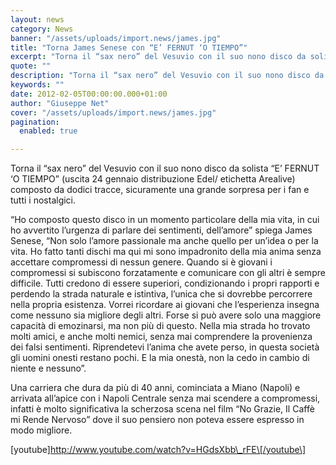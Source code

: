 ```yaml
---
layout: news
category: News
banner: "/assets/uploads/import.news/james.jpg"
title: "Torna James Senese con “E’ FERNUT ‘O TIEMPO”"
excerpt: "Torna il “sax nero” del Vesuvio con il suo nono disco da solista “E’ FERNUT ‘O TIEMPO” (uscita 24 gennaio distribuzione Edel/ etichetta Arealive) composto da dodici tracce, sicuramente una grande sorpresa per i fan e tutti i nostalgici. “Ho composto questo disco in un momento particolare della mia vita, in cui ho avvertito l’urgenza [&hellip"
quote: ""
description: "Torna il “sax nero” del Vesuvio con il suo nono disco da solista “E’ FERNUT ‘O TIEMPO” (uscita 24 gennaio distribuzione Edel/ etichetta Arealive) composto da dodici tracce, sicuramente una grande sorpresa per i fan e tutti i nostalgici. “Ho composto questo disco in un momento particolare della mia vita, in cui ho avvertito l’urgenza [&hellip"
keywords: ""
date: 2012-02-05T00:00:00.000+01:00
author: "Giuseppe Net"
cover: "/assets/uploads/import.news/james.jpg"
pagination:
  enabled: true

---
```


Torna il “sax nero” del Vesuvio con il suo nono disco da solista “E’ FERNUT ‘O TIEMPO” (uscita 24 gennaio distribuzione Edel/ etichetta Arealive) composto da dodici tracce, sicuramente una grande sorpresa per i fan e tutti i nostalgici.

“Ho composto questo disco in un momento particolare della mia vita, in cui ho avvertito l’urgenza di parlare dei sentimenti, dell’amore” spiega James Senese, “Non solo l’amore passionale ma anche quello per un’idea o per la vita. Ho fatto tanti dischi ma qui mi sono impadronito della mia anima senza accettare compromessi di nessun genere. Quando si è giovani i compromessi si subiscono forzatamente e comunicare con gli altri è sempre difficile. Tutti credono di essere superiori, condizionando i propri rapporti e perdendo la strada naturale e istintiva, l’unica che si dovrebbe percorrere nella propria esistenza. Vorrei ricordare ai giovani che l’esperienza insegna come nessuno sia migliore degli altri. Forse si può avere solo una maggiore capacità di emozinarsi, ma non più di questo. Nella mia strada ho trovato molti amici, e anche molti nemici, senza mai comprendere la provenienza dei falsi sentimenti. Riprendetevi l’anima che avete perso, in questa società gli uomini onesti restano pochi. E la mia onestà, non la cedo in cambio di niente e nessuno”.

Una carriera che dura da più di 40 anni, cominciata a Miano (Napoli) e arrivata all’apice con i Napoli Centrale senza mai scendere a compromessi, infatti è molto significativa la scherzosa scena nel film “No Grazie, Il Caffè mi Rende Nervoso” dove il suo pensiero non poteva essere espresso in modo migliore.

\[youtube\]http://www.youtube.com/watch?v=HGdsXbb\_rFE\[/youtube\]